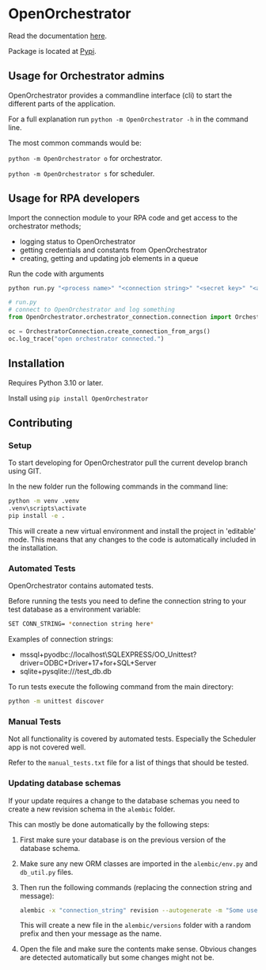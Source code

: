 # OpenOrchestrator

Read the documentation [here](https://itk-dev-rpa.github.io/OpenOrchestrator-docs).

Package is located at [Pypi](https://pypi.org/project/OpenOrchestrator/).

## Usage for Orchestrator admins

OpenOrchestrator provides a commandline interface (cli) to start the different parts
of the application.

For a full explanation run `python -m OpenOrchestrator -h` in the command line.

The most common commands would be:

`python -m OpenOrchestrator o`  for orchestrator.

`python -m OpenOrchestrator s`  for scheduler.

## Usage for RPA developers

Import the connection module to your RPA code and get access to the orchestrator methods;

- logging status to OpenOrchestrator
- getting credentials and constants from OpenOrchestrator
- creating, getting and updating job elements in a queue

Run the code with arguments

```bash
python run.py "<process name>" "<connection string>" "<secret key>" "<arguments>"
```

```python
# run.py
# connect to OpenOrchestrator and log something
from OpenOrchestrator.orchestrator_connection.connection import OrchestratorConnection

oc = OrchestratorConnection.create_connection_from_args()
oc.log_trace("open orchestrator connected.")
```

## Installation

Requires Python 3.10 or later.

Install using `pip install OpenOrchestrator`

## Contributing

### Setup

To start developing for OpenOrchestrator pull the current develop branch using GIT.

In the new folder run the following commands in the command line:

```bash
python -m venv .venv
.venv\scripts\activate
pip install -e .
```

This will create a new virtual environment and install the project in 'editable' mode.
This means that any changes to the code is automatically included in the installation.

### Automated Tests

OpenOrchestrator contains automated tests.

Before running the tests you need to define the connection string to your test database
as a environment variable:

```bash
SET CONN_STRING= *connection string here*
```

Examples of connection strings:

- mssql+pyodbc://localhost\SQLEXPRESS/OO_Unittest?driver=ODBC+Driver+17+for+SQL+Server
- sqlite+pysqlite:///test_db.db

To run tests execute the following command from the main directory:

```bash
python -m unittest discover
```

### Manual Tests

Not all functionality is covered by automated tests. Especially the Scheduler app is not covered well.

Refer to the `manual_tests.txt` file for a list of things that should be tested.

### Updating database schemas

If your update requires a change to the database schemas you need to create a new revision schema in the `alembic` folder.

This can mostly be done automatically by the following steps:

1. First make sure your database is on the previous version of the database schema.

2. Make sure any new ORM classes are imported in the `alembic/env.py` and `db_util.py` files.

3. Then run the following commands (replacing the connection string and message):

    ```bash
    alembic -x "connection_string" revision --autogenerate -m "Some useful message"
    ```

    This will create a new file in the `alembic/versions` folder with a random prefix and then your message as the name.

4. Open the file and make sure the contents make sense. Obvious changes are detected automatically
but some changes might not be.
